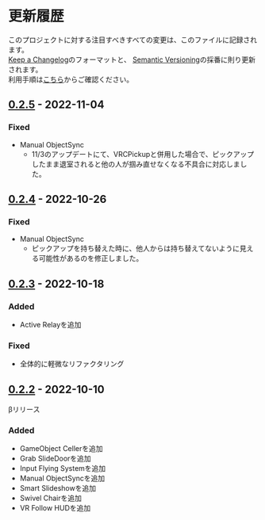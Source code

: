 # 更新履歴

このプロジェクトに対する注目すべきすべての変更は、このファイルに記録されます。  
[Keep a Changelog](https://keepachangelog.com/en/1.0.0/)のフォーマットと、
[Semantic Versioning](https://semver.org/spec/v2.0.0.html)の採番に則り更新されます。  
利用手順は[こちら](https://github.com/mimyquality/FukuroUdon/wiki)からご確認ください。

## [0.2.5] - 2022-11-04

### Fixed

- Manual ObjectSync
  - 11/3のアップデートにて、VRCPickupと併用した場合で、ピックアップしたまま退室されると他の人が掴み直せなくなる不具合に対応しました。

## [0.2.4] - 2022-10-26

### Fixed

- Manual ObjectSync
  - ピックアップを持ち替えた時に、他人からは持ち替えてないように見える可能性があるのを修正しました。

## [0.2.3] - 2022-10-18

### Added

- Active Relayを追加

### Fixed

- 全体的に軽微なリファクタリング

## [0.2.2] - 2022-10-10

βリリース

### Added

- GameObject Cellerを追加
- Grab SlideDoorを追加
- Input Flying Systemを追加
- Manual ObjectSyncを追加
- Smart Slideshowを追加
- Swivel Chairを追加
- VR Follow HUDを追加

[0.2.5]: https://github.com/mimyquality/FukuroUdon/releases/tag/0.2.5
[0.2.4]: https://github.com/mimyquality/FukuroUdon/releases/tag/0.2.4
[0.2.3]: https://github.com/mimyquality/FukuroUdon/releases/tag/0.2.3
[0.2.2]: https://github.com/mimyquality/FukuroUdon/releases/tag/0.2.2